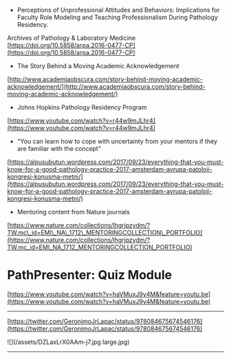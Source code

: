 * Perceptions of Unprofessional Attitudes and Behaviors: Implications for Faculty Role Modeling and Teaching Professionalism During Pathology Residency.

Archives of Pathology & Laboratory Medicine [https://doi.org/10.5858/arpa.2016-0477-CP](https://doi.org/10.5858/arpa.2016-0477-CP)

* The Story Behind a Moving Academic Acknowledgement

[http://www.academiaobscura.com/story-behind-moving-academic-acknowledgement/](http://www.academiaobscura.com/story-behind-moving-academic-acknowledgement/)

* Johns Hopkins Pathology Residency Program

[https://www.youtube.com/watch?v=r44w9mJLhr4](https://www.youtube.com/watch?v=r44w9mJLhr4)

* "You can learn how to cope with uncertainty from your mentors if they are familiar with the concept"

[https://alpusubutun.wordpress.com/2017/09/23/everything-that-you-must-know-for-a-good-pathology-practice-2017-amsterdam-avrupa-patoloji-kongresi-konusma-metni/](https://alpusubutun.wordpress.com/2017/09/23/everything-that-you-must-know-for-a-good-pathology-practice-2017-amsterdam-avrupa-patoloji-kongresi-konusma-metni/)

* Mentoring content from Nature journals

[https://www.nature.com/collections/lhgrjpzydm/?TW.mc\_id=EMI\_NA\_1712\_MENTORINGCOLLECTION\_PORTFOLIO](https://www.nature.com/collections/lhgrjpzydm/?TW.mc_id=EMI_NA_1712_MENTORINGCOLLECTION_PORTFOLIO)

# PathPresenter: Quiz Module

[https://www.youtube.com/watch?v=haVMuxJ9y4M&feature=youtu.be](https://www.youtube.com/watch?v=haVMuxJ9y4M&feature=youtu.be)

---

[https://twitter.com/GeronimoJrLapac/status/978084675674546176](https://twitter.com/GeronimoJrLapac/status/978084675674546176)

![](/assets/DZLaxLrX0AAm-j7.jpg large.jpg)

---



